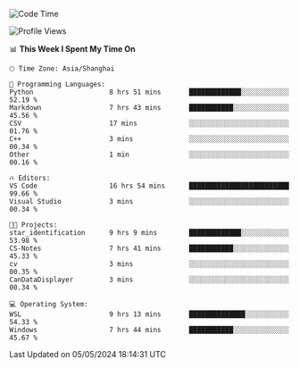 <!--START_SECTION:waka-->
![Code Time](http://img.shields.io/badge/Code%20Time-1%2C664%20hrs%2037%20mins-blue)

![Profile Views](http://img.shields.io/badge/Profile%20Views-0-blue)

📊 **This Week I Spent My Time On** 

```text
🕑︎ Time Zone: Asia/Shanghai

💬 Programming Languages: 
Python                   8 hrs 51 mins       █████████████░░░░░░░░░░░░   52.19 % 
Markdown                 7 hrs 43 mins       ███████████░░░░░░░░░░░░░░   45.56 % 
CSV                      17 mins             ░░░░░░░░░░░░░░░░░░░░░░░░░   01.76 % 
C++                      3 mins              ░░░░░░░░░░░░░░░░░░░░░░░░░   00.34 % 
Other                    1 min               ░░░░░░░░░░░░░░░░░░░░░░░░░   00.16 % 

🔥 Editors: 
VS Code                  16 hrs 54 mins      █████████████████████████   99.66 % 
Visual Studio            3 mins              ░░░░░░░░░░░░░░░░░░░░░░░░░   00.34 % 

🐱‍💻 Projects: 
star_identification      9 hrs 9 mins        █████████████░░░░░░░░░░░░   53.98 % 
CS-Notes                 7 hrs 41 mins       ███████████░░░░░░░░░░░░░░   45.33 % 
cv                       3 mins              ░░░░░░░░░░░░░░░░░░░░░░░░░   00.35 % 
CanDataDisplayer         3 mins              ░░░░░░░░░░░░░░░░░░░░░░░░░   00.34 % 

💻 Operating System: 
WSL                      9 hrs 13 mins       ██████████████░░░░░░░░░░░   54.33 % 
Windows                  7 hrs 44 mins       ███████████░░░░░░░░░░░░░░   45.67 % 
```


 Last Updated on 05/05/2024 18:14:31 UTC
<!--END_SECTION:waka-->